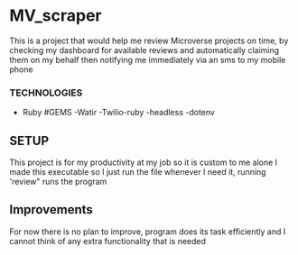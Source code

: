 # MV_scraper
This is a project that would help me review Microverse projects on time, by checking my dashboard for available reviews and automatically claiming them on my behalf then notifying me immediately via an sms to my mobile phone 

### TECHNOLOGIES 
- Ruby
  #GEMS
    -Watir
    -Twilio-ruby
    -headless
    -dotenv
    
## SETUP
 This project is for my productivity at my job so it is custom to me alone 
   I made this executable so I just run the file whenever I need it, running 'review" runs the program
   
## Improvements
For now there is no plan to improve, program does its task efficiently and I cannot think of any extra functionality that is needed


  
